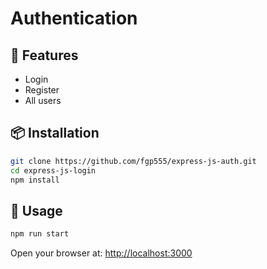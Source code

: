 # Authentication

## 🚀 Features

- Login
- Register
- All users

## 📦 Installation

```bash
git clone https://github.com/fgp555/express-js-auth.git
cd express-js-login
npm install
```

## 🧪 Usage

```bash
npm run start
```

Open your browser at: [http://localhost:3000](http://localhost:3000)

